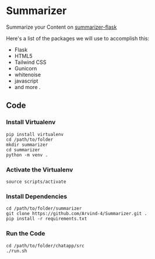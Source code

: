 
# Summarizer

Summarize your Content on  [summarizer-flask](https://summarizer-flask.herokuapp.com/)

Here's a list of the packages we will use to accomplish this:

- Flask
- HTML5
- Tailwind CSS
- Gunicorn
- whitenoise
- javascript
- and more .

## Code

### Install Virtualenv

```
pip install virtualenv
cd /path/to/folder
mkdir summarizer
cd summarizer
python -m venv .
```

### Activate the Virtualenv

```
source scripts/activate
```

### Install Dependencies

```
cd /path/to/folder/summarizer
git clone https://github.com/Arvind-4/Summarizer.git .
pip install -r requirements.txt
```

### Run the Code

```
cd /path/to/folder/chatapp/src
./run.sh
```


